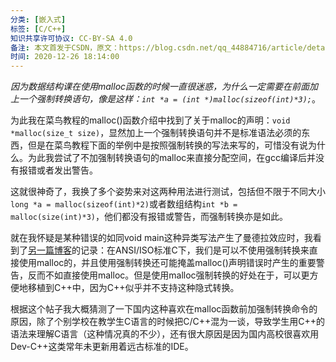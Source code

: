 ```yaml
---
分类: [嵌入式]
标签: [C/C++]
知识共享许可协议: CC-BY-SA 4.0
备注: 本文首发于CSDN，原文：https://blog.csdn.net/qq_44884716/article/details/111765714
时间: 2020-12-26 18:14:00
---
```


*因为数据结构课在使用malloc函数的时候一直很迷惑，为什么一定需要在前面加上一个强制转换语句，像是这样：`int *a = (int *)malloc(sizeof(int)*3);`*。

为此我在菜鸟教程的malloc()函数介绍中找到了关于malloc的声明：`void *malloc(size_t size)`，显然加上一个强制转换语句并不是标准语法必须的东西，但是在菜鸟教程下面的举例中是按照强制转换的写法来写的，可惜没有说为什么。为此我尝试了不加强制转换语句的malloc来直接分配空间，在gcc编译后并没有报错或者发出警告。

这就很神奇了，我换了多个姿势来对这两种用法进行测试，包括但不限于不同大小`long *a = malloc(sizeof(int)*2)`或者数组结构`int *b = malloc(size(int)*3)`，他们都没有报错或警告，而强制转换亦是如此。

就在我怀疑是某种错误的如同void main这种异类写法产生了曼德拉效应时，我看到了[另一篇博客](https://www.cnblogs.com/esta-pessoa/archive/2013/04/29/3051119.html)的记录：在ANSI/ISO标准C下，我们是可以不使用强制转换来直接使用malloc的，并且使用强制转换还可能掩盖malloc()声明错误时产生的重要警告，反而不如直接使用malloc。但是使用malloc强制转换的好处在于，可以更方便地移植到C++中，因为C++似乎并不支持这种隐式转换。

根据这个帖子我大概猜测了一下国内这种喜欢在malloc函数前加强制转换命令的原因，除了个别学校在教学生C语言的时候把C/C++混为一谈，导致学生用C++的语法来理解C语言（这种情况真的不少），还有很大原因是因为国内高校很喜欢用Dev-C++这类常年未更新用着远古标准的IDE。